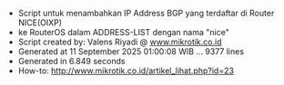 - Script untuk menambahkan IP Address BGP yang terdaftar di Router NICE(OIXP)
- ke RouterOS dalam ADDRESS-LIST dengan nama "nice"
- Script created by: Valens Riyadi @ www.mikrotik.co.id
- Generated at 11 September 2025 01:00:08 WIB ... 9377 lines
- Generated in 6.849 seconds
- How-to: http://www.mikrotik.co.id/artikel_lihat.php?id=23
